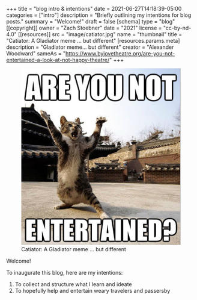 +++
title = "blog intro & intentions"
date = 2021-06-27T14:18:39-05:00
categories = ["intro"]
description = "Briefly outlining my intentions for blog posts."
summary = "Welcome!"
draft = false
[schema]
 type = "blog"
[[copyright]]
  owner = "Zach Stoebner"
  date = "2021"
  license = "cc-by-nd-4.0"
[[resources]]
  src = "image/catiator.jpg"
  name = "thumbnail"
  title = "Catiator: A Gladiator meme ... but different"
  [resources.params.meta]
    description = "Gladiator meme... but different"
    creator = "Alexander Woodward"
    sameAs = "https://www.byjovetheatre.org/are-you-not-entertained-a-look-at-not-happy-theatre/"
+++

<figure>
<img src="image/catiator.jpg" alt="Catiator: A Gladiator meme ... but different" style="height:100px width:100px;" /> 
<figcaption>Catiator: A Gladiator meme ... but different</figcaption>
</figure>

Welcome!

To inaugurate this blog, here are my intentions: 
1. To collect and structure what I learn and ideate
2. To hopefully help and entertain weary travelers and passersby
